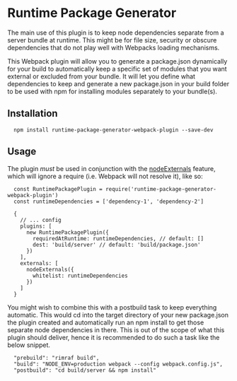 # Runtime Package Generator

The main use of this plugin is to keep node dependencies separate from a server bundle at runtime. This might be for file size, security or obscure dependencies that do not play well with Webpacks loading mechanisms.

This Webpack plugin will allow you to generate a package.json dynamically for your build to automatically keep a specific set of modules that you want external or excluded from your bundle. It will let you define what dependencies to keep and generate a new package.json in your build folder to be used with npm for installing modules separately to your bundle(s).

## Installation

```
  npm install runtime-package-generator-webpack-plugin --save-dev
```

## Usage

The plugin *must* be used in conjunction with the [nodeExternals](https://www.npmjs.com/package/webpack-node-externals) feature, which will ignore a require (i.e. Webpack will not resolve it), like so:

```
  const RuntimePackagePlugin = require('runtime-package-generator-webpack-plugin')
  const runtimeDependencies = ['dependency-1', 'dependency-2']

  {
    // ... config
    plugins: [
      new RuntimePackagePlugin({
        requiredAtRuntime: runtimeDependencies, // default: []
        dest: 'build/server' // default: 'build/package.json'
      })
    ],
    externals: [
      nodeExternals({
        whitelist: runtimeDependencies
      })
    ]
  }
```

You might wish to combine this with a postbuild task to keep everything automatic. This would cd into the target directory of your new package.json the plugin created and automatically run an npm install to get those separate node dependencies in there. This is out of the scope of what this plugin should deliver, hence it is recommended to do such a task like the below snippet.

```
  "prebuild": "rimraf build",
  "build": "NODE_ENV=production webpack --config webpack.config.js",
  "postbuild": "cd build/server && npm install"
```
